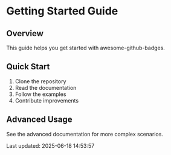 # Getting Started Guide

## Overview

This guide helps you get started with awesome-github-badges.

## Quick Start

1. Clone the repository
2. Read the documentation
3. Follow the examples
4. Contribute improvements

## Advanced Usage

See the advanced documentation for more complex scenarios.

Last updated: 2025-06-18 14:53:57
